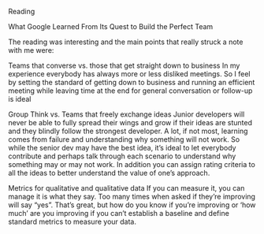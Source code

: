Reading

What Google Learned From Its Quest to Build the Perfect Team

The reading was interesting and the main points that really struck a note with me were:

Teams that converse vs. those that get straight down to business
In my experience everybody has always more or less disliked meetings.  So I feel by setting the standard of getting down to business and running an efficient meeting while leaving time at the end for general conversation or follow-up is ideal

Group Think vs. Teams that freely exchange ideas
Junior developers will never be able to fully spread their wings and grow if their ideas are stunted and they blindly follow the strongest developer.  A lot, if not most, learning comes from failure and understanding why something will not work.  So while the senior dev may have the best idea, it’s ideal to let everybody contribute and perhaps talk through each scenario to understand why something may or may not work.  In addition you can assign rating criteria to all the ideas to better understand the value of one’s approach. 

Metrics for qualitative and qualitative data
If you can measure it, you can manage it is what they say.  Too many times when asked if they’re improving will say “yes”.  That’s great, but how do you know if you’re improving or ‘how much’ are you improving if you can’t establish a baseline and define standard metrics to measure your data. 
